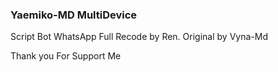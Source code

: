 ### Yaemiko-MD MultiDevice

Script Bot WhatsApp Full Recode by Ren. Original by Vyna-Md 

Thank you For Support Me 
